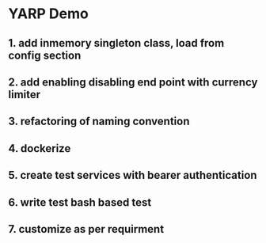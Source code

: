 # YARP Demo

## 1. add inmemory singleton class, load from config section

## 2. add enabling disabling end point with currency limiter

## 3. refactoring of naming convention

## 4. dockerize

## 5. create test services with bearer authentication

## 6. write test bash based test

## 7. customize as per requirment

